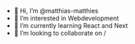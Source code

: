 - 👋 Hi, I’m @matthias-matthies
- 👀 I’m interested in Webdevelopment
- 🌱 I’m currently learning React and Next
- 💞️ I’m looking to collaborate on /

<!---
matthias-matthies/matthias-matthies is a ✨ special ✨ repository because its `README.md` (this file) appears on your GitHub profile.
You can click the Preview link to take a look at your changes.
--->
